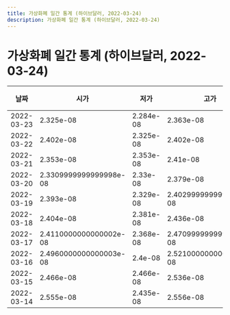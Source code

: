 ```yaml
---
title: 가상화폐 일간 통계 (하이브달러, 2022-03-24)
description: 가상화폐 일간 통계 (하이브달러, 2022-03-24)
---
```



가상화폐 일간 통계 (하이브달러, 2022-03-24)
===

|날짜|시가|저가|고가|종가|비고|
|--|--|--|--|--|--|
|2022-03-23|2.325e-08|2.284e-08|2.363e-08|2.305e-08|    |
|2022-03-22|2.402e-08|2.325e-08|2.402e-08|2.325e-08|    |
|2022-03-21|2.353e-08|2.353e-08|2.41e-08|2.368e-08|    |
|2022-03-20|2.3309999999999998e-08|2.33e-08|2.379e-08|2.353e-08|    |
|2022-03-19|2.393e-08|2.329e-08|2.4029999999999997e-08|2.377e-08|    |
|2022-03-18|2.404e-08|2.381e-08|2.436e-08|2.4199999999999998e-08|    |
|2022-03-17|2.4110000000000002e-08|2.368e-08|2.4709999999999998e-08|2.4049999999999997e-08|    |
|2022-03-16|2.4960000000000003e-08|2.4e-08|2.5210000000000002e-08|2.4110000000000002e-08|    |
|2022-03-15|2.466e-08|2.466e-08|2.536e-08|2.495e-08|    |
|2022-03-14|2.555e-08|2.435e-08|2.556e-08|2.482e-08|    |
